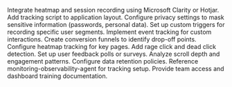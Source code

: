 Integrate heatmap and session recording using Microsoft Clarity or Hotjar. Add tracking script to application layout. Configure privacy settings to mask sensitive information (passwords, personal data). Set up custom triggers for recording specific user segments. Implement event tracking for custom interactions. Create conversion funnels to identify drop-off points. Configure heatmap tracking for key pages. Add rage click and dead click detection. Set up user feedback polls or surveys. Analyze scroll depth and engagement patterns. Configure data retention policies. Reference monitoring-observability-agent for tracking setup. Provide team access and dashboard training documentation.
